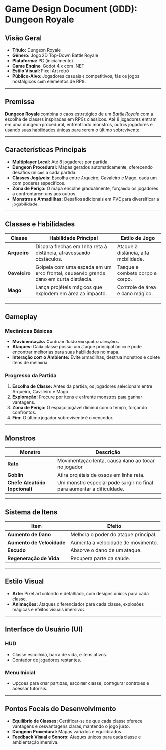 # **Game Design Document (GDD): Dungeon Royale**

## **Visão Geral**

- **Título:** Dungeon Royale  
- **Gênero:** Jogo 2D Top-Down Battle Royale  
- **Plataforma:** PC (inicialmente)  
- **Game Engine:** Godot 4.x com .NET  
- **Estilo Visual:** Pixel Art retrô  
- **Público-Alvo:** Jogadores casuais e competitivos, fãs de jogos nostálgicos com elementos de RPG.  

---

## **Premissa**

**Dungeon Royale** combina o caos estratégico de um *Battle Royale* com a escolha de classes inspiradas em RPGs clássicos. Até 8 jogadores entram em uma dungeon procedural, enfrentando monstros, outros jogadores e usando suas habilidades únicas para serem o último sobrevivente.

---

## **Características Principais**

- **Multiplayer Local:** Até 8 jogadores por partida.  
- **Dungeon Procedural:** Mapas gerados automaticamente, oferecendo desafios únicos a cada partida.  
- **Classes Jogáveis:** Escolha entre Arqueiro, Cavaleiro e Mago, cada um com poderes específicos.  
- **Zona de Perigo:** O mapa encolhe gradualmente, forçando os jogadores a confrontarem uns aos outros.  
- **Monstros e Armadilhas:** Desafios adicionais em PVE para diversificar a jogabilidade.  

---

## **Classes e Habilidades**

| **Classe**   | **Habilidade Principal**                     | **Estilo de Jogo**                    |
|--------------|---------------------------------------------|---------------------------------------|
| **Arqueiro** | Dispara flechas em linha reta à distância, atravessando obstáculos. | Ataque à distância, alta mobilidade. |
| **Cavaleiro**| Golpeia com uma espada em um arco frontal, causando grande dano em curta distância. | Tanque e combate corpo a corpo.      |
| **Mago**     | Lança projéteis mágicos que explodem em área ao impacto. | Controle de área e dano mágico.      |

---

## **Gameplay**

### **Mecânicas Básicas**

- **Movimentação:** Controle fluido em quatro direções.  
- **Ataques:** Cada classe possui um ataque principal único e pode encontrar melhorias para suas habilidades no mapa.  
- **Interação com o Ambiente:** Evite armadilhas, destrua monstros e colete itens de melhoria.  

### **Progresso da Partida**

1. **Escolha de Classe:** Antes da partida, os jogadores selecionam entre Arqueiro, Cavaleiro e Mago.  
2. **Exploração:** Procure por itens e enfrente monstros para ganhar vantagens.  
3. **Zona de Perigo:** O espaço jogável diminui com o tempo, forçando confrontos.  
4. **Fim:** O último jogador sobrevivente é o vencedor.  

---

## **Monstros**

| **Monstro**     | **Descrição**                                                                |
|------------------|-----------------------------------------------------------------------------|
| **Rato**        | Movimentação lenta, causa dano ao tocar no jogador.                        |
| **Goblin**    | Atira projéteis de ossos em linha reta.                                    |
| **Chefe Aleatório (opcional)** | Um monstro especial pode surgir no final para aumentar a dificuldade. |

---

## **Sistema de Itens**

| **Item**              | **Efeito**                                   |
|-----------------------|---------------------------------------------|
| **Aumento de Dano**   | Melhora o poder do ataque principal.        |
| **Aumento de Velocidade** | Aumenta a velocidade de movimento.        |
| **Escudo**            | Absorve o dano de um ataque.                |
| **Regeneração de Vida**| Recupera parte da saúde.                    |

---

## **Estilo Visual**

- **Arte:** Pixel art colorido e detalhado, com designs únicos para cada classe.  
- **Animações:** Ataques diferenciados para cada classe, explosões mágicas e efeitos visuais imersivos.  

---

## **Interface do Usuário (UI)**

### **HUD**
- Classe escolhida, barra de vida, e itens ativos.  
- Contador de jogadores restantes.  

### **Menu Inicial**
- Opções para criar partidas, escolher classe, configurar controles e acessar tutoriais.  

---

## **Pontos Focais do Desenvolvimento**

- **Equilíbrio de Classes:** Certificar-se de que cada classe oferece vantagens e desvantagens claras, mantendo o jogo justo.  
- **Dungeon Procedural:** Mapas variados e equilibrados.  
- **Feedback Visual e Sonoro:** Ataques únicos para cada classe e ambientação imersiva.  
